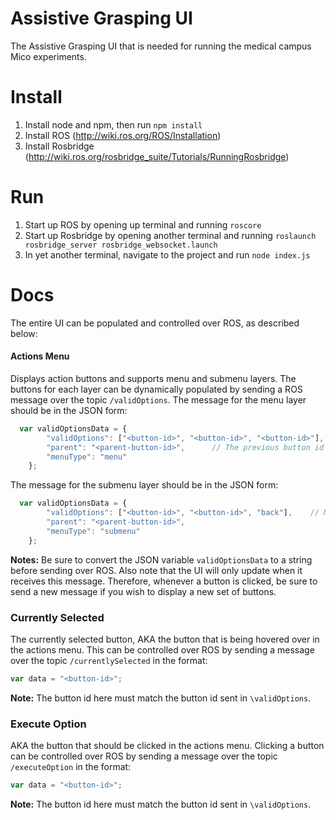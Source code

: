 # Assistive Grasping UI
The Assistive Grasping UI that is needed for running the medical campus Mico experiments.

# Install
1) Install node and npm, then run `npm install`
2) Install ROS (http://wiki.ros.org/ROS/Installation)
3) Install Rosbridge (http://wiki.ros.org/rosbridge_suite/Tutorials/RunningRosbridge)

# Run
1) Start up ROS by opening up terminal and running `roscore`
2) Start up Rosbridge by opening another terminal and running `roslaunch rosbridge_server rosbridge_websocket.launch`
3) In yet another terminal, navigate to the project and run `node index.js`


# Docs

The entire UI can be populated and controlled over ROS, as described below:

#### Actions Menu
Displays action buttons and supports menu and submenu layers. The buttons for
each layer can be dynamically populated by sending a ROS message over the topic
`/validOptions`. The message for the menu layer should be in the JSON form:

```javascript
  var validOptionsData = {
        "validOptions": ["<button-id>", "<button-id>", "<button-id>"],    // List of unique buttons
        "parent": "<parent-button-id>",      // The previous button id that was clicked
        "menuType": "menu"                                   
    };
```

The message for the submenu layer should be in the JSON form:

```javascript
  var validOptionsData = {
        "validOptions": ["<button-id>", "<button-id>", "back"],    // Make sure "back" is present to enable navigating back to menu layer
        "parent": "<parent-button-id>",                                        
        "menuType": "submenu"                                   
    };
```

**Notes:** Be sure to convert the JSON variable `validOptionsData` to a string before sending over ROS. Also note that
the UI will only update when it receives this message. Therefore, whenever a button is clicked, be sure to send a new message
if you wish to display a new set of buttons. 


### Currently Selected
The currently selected button, AKA the button that is being hovered over in the actions menu. This can be controlled over ROS by
sending a message over the topic `/currentlySelected` in the format:

```javascript
var data = "<button-id>";
```

**Note:** The button id here must match the button id sent in `\validOptions`.


### Execute Option
AKA the button that should be clicked in the actions menu. Clicking a button can be controlled over ROS by
sending a message over the topic `/executeOption` in the format:


```javascript
var data = "<button-id>";
```

**Note:** The button id here must match the button id sent in `\validOptions`.

